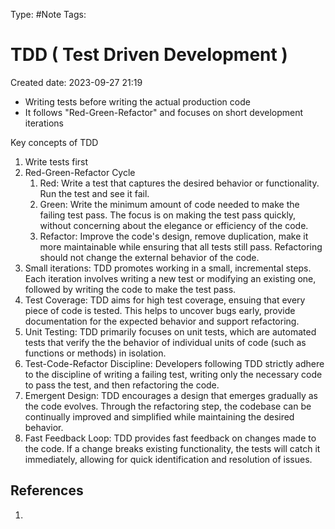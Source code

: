 Type: #Note
Tags: 
# TDD ( Test Driven Development )
Created date: 2023-09-27 21:19


- Writing tests before writing the actual production code
- It follows "Red-Green-Refactor" and focuses on short development iterations

Key concepts of TDD
1. Write tests first
2. Red-Green-Refactor Cycle
	1. Red: Write a test that captures the desired behavior or functionality. Run the test and see it fail.
	2. Green: Write the minimum amount of code needed to make the failing test pass. The focus is on making the test pass quickly, without concerning about the elegance or efficiency of the code.
	3. Refactor: Improve the code's design, remove duplication, make it more maintainable while ensuring that all tests still pass. Refactoring should not change the external behavior of the code.
3. Small iterations: TDD promotes working in a small, incremental steps. Each iteration involves writing a new test or modifying an existing one, followed by writing the code to make the test pass.
4. Test Coverage: TDD aims  for high test coverage, ensuing that every piece of code is tested. This helps to uncover bugs early, provide documentation for the expected behavior and support refactoring.
5. Unit Testing: TDD primarily focuses on unit tests, which are automated tests that verify the the behavior of individual units of code (such as functions or methods) in isolation.
6. Test-Code-Refactor Discipline: Developers following TDD strictly adhere to the discipline of writing a failing test, writing only the necessary code to pass the test, and then refactoring the code.
7. Emergent Design: TDD encourages a design that emerges gradually as the code evolves. Through the refactoring step, the codebase can be continually improved and simplified while maintaining the desired behavior.
8. Fast Feedback Loop: TDD provides fast feedback on changes made to the code. If a change breaks existing functionality, the tests will catch it immediately, allowing for quick identification and resolution of issues.






## References
1. 